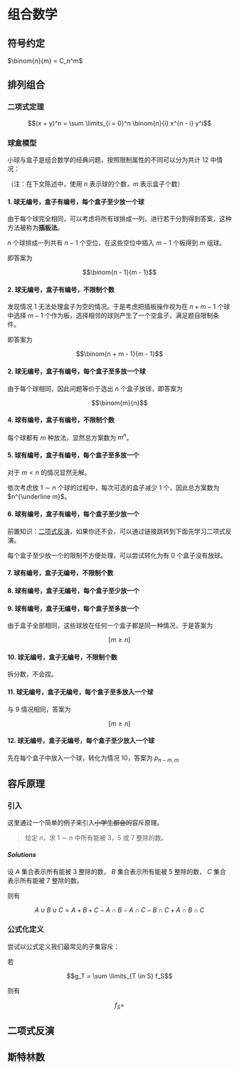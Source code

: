 # 组合数学

## 符号约定

$\binom{n}{m} = C_n^m$

## 排列组合

### 二项式定理

$$(x + y)^n = \sum \limits_{i = 0}^n \binom{n}{i} x^{n - i} y^i$$

### 球盒模型

小球与盒子是组合数学的经典问题，按照限制属性的不同可以分为共计 $12$ 中情况：

（注：在下文陈述中，使用 $n$ 表示球的个数，$m$ 表示盒子个数）

#### 1. 球无编号，盒子有编号，每个盒子至少放一个球

由于每个球完全相同，可以考虑将所有球排成一列，进行若干分割得到答案，这种方法被称为**插板法**。

$n$ 个球排成一列共有 $n - 1$ 个空位，在这些空位中插入 $m - 1$ 个板得到 $m$ 组球。

即答案为

$$\binom{n - 1}{m - 1}$$

#### 2. 球无编号，盒子有编号，不限制个数

发现情况 $1$ 无法处理盒子为空的情况。于是考虑把插板操作视为在 $n + m - 1$ 个球中选择 $m - 1$ 个作为板，选择相邻的球则产生了一个空盒子，满足题目限制条件。

即答案为

$$\binom{n + m - 1}{m - 1}$$

#### 2. 球无编号，盒子有编号，每个盒子至多放一个球

由于每个球相同，因此问题等价于选出 $n$ 个盒子放球，即答案为

$$\binom{m}{n}$$

#### 4. 球有编号，盒子有编号，不限制个数

每个球都有 $m$ 种放法，显然总方案数为 $m^n$。

#### 5. 球有编号，盒子有编号，每个盒子至多放一个

对于 $m < n$ 的情况显然无解。

依次考虑放 $1 \sim n$ 个球的过程中，每次可选的盒子减少 $1$ 个，因此总方案数为 $n^{\underline m}$。

#### 6. 球有编号，盒子有编号，每个盒子至少放一个

前置知识：[二项式反演](待补充链接)，如果你还不会，可以通过链接跳转到下面先学习二项式反演。

每个盒子至少放一个的限制不方便处理，可以尝试转化为有 $0$ 个盒子没有放球。

#### 7. 球有编号，盒子无编号，不限制个数



#### 8. 球有编号，盒子无编号，每个盒子至少放一个



#### 9. 球有编号，盒子无编号，每个盒子至多放一个

由于盒子全部相同，这些球放在任何一个盒子都是同一种情况，于是答案为

$$[ m \geqslant n ]$$

#### 10. 球无编号，盒子无编号，不限制个数

拆分数，不会捏。

#### 11. 球无编号，盒子无编号，每个盒子至多放入一个球

与 $9$ 情况相同，答案为

$$[ m \geqslant n ]$$

#### 12. 球无编号，盒子无编号，每个盒子至少放入一个球

先在每个盒子中放入一个球，转化为情况 $10$，答案为 $p_{n - m, m}$

## 容斥原理

### 引入

这里通过一个简单的例子来引入~~小学生都会的~~容斥原理。

> 给定 $n$，求 $1 \sim n$ 中所有能被 $3$，$5$ 或 $7$ 整除的数。

#### $Solutions$

设 $A$ 集合表示所有能被 $3$ 整除的数， $B$ 集合表示所有能被 $5$ 整除的数， $C$ 集合表示所有能被 $7$ 整除的数。

则有

$$A \cup B \cup C = A + B + C - A \cap B - A \cap C - B \cap C + A \cap B \cap C$$

### 公式化定义

尝试以公式定义我们最常见的子集容斥：

若

$$g_T = \sum \limits_{T \in S} f_S$$

则有

$$f_S = $$

## 二项式反演

## 斯特林数